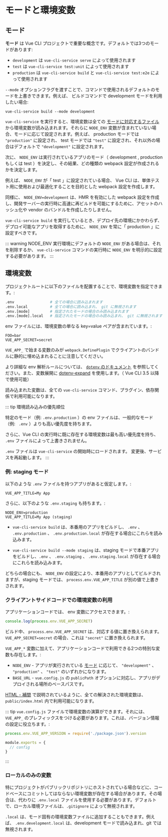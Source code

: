 # モードと環境変数

## モード

**モード** は Vue CLI プロジェクトで重要な概念です。デフォルトでは3つのモードがあります:

- `development` は `vue-cli-service serve` によって使用されます
- `test` は `vue-cli-service test:unit` によって使用されます
- `production` は `vue-cli-service build` と `vue-cli-service test:e2e` によって使用されます

`--mode` オプションフラグを渡すことで、コマンドで使用されるデフォルトのモードを上書きできます。例えば、 ビルドコマンドで development モードを利用したい場合:

```
vue-cli-service build --mode development
```

`vue-cli-service` を実行すると、環境変数は全ての [モードに対応するファイル](#environment-variables) から環境変数が読み込まれます。それらに `NODE_ENV` 変数が含まれていない場合、モードに応じて設定されます。例えば、 production モードでは `"production"` に設定され、 test モードでは `"test"` に設定され、それ以外の場合はデフォルトで `"development"` に設定されます。

次に、 `NODE_ENV` は実行されているアプリのモード（ development , production もしくは test ）を決定し、その結果、どの種類の webpack 設定が作成されるかを決定します。

例えば、 `NODE_ENV` が「 test 」に設定されている場合、  Vue CLI は、単体テスト用に使用および最適化することを目的とした webpack 設定を作成します。

同様に、 `NODE_ENV=development` は、HMR を有効にした webpack 設定を作成し、開発サーバーの実行時に高速に再ビルドを可能にするために、アセットのハッシュ化や vendor のバンドルを作成したりしません。

`vue-cli-service build` を実行しているとき、デプロイ先の環境にかかわらず、デプロイ可能なアプリを取得するために、 `NODE_ENV` を常に「 production 」に設定すべきです。

::: warning NODE_ENV
実行環境にデフォルトの `NODE_ENV` がある場合は、それを削除するか、 `vue-cli-service` コマンドの実行時に `NODE_ENV` を明示的に設定する必要があります。
:::

## 環境変数

プロジェクトルートに以下のファイルを配置することで、環境変数を指定できます。:

``` bash
.env                # 全ての場合に読み込まれます
.env.local          # 全ての場合に読み込まれ、 git に無視されます
.env.[mode]         # 指定されたモードの場合のみ読み込まれます
.env.[mode].local   # 指定されたモードの場合のみ読み込まれ、 git に無視されます
```

env ファイルには、環境変数の単なる key=value ペアが含まれています。:

```
FOO=bar
VUE_APP_SECRET=secret
```

`VUE_APP_` で始まる変数のみが `webpack.DefinePlugin` でクライアントのバンドルに静的に埋め込まれることに注意してください。

より詳細な env 解析ルールについては、 [ `dotenv` のドキュメント](https://github.com/motdotla/dotenv#rules) を参照してください。また、変数展開に [dotenv-expand](https://github.com/motdotla/dotenv-expand) を使用します。（ Vue CLI 3.5 以降で使用可能）

読み込まれた変数は、全ての `vue-cli-service` コマンド、プラグイン、依存関係で利用可能になります。

::: tip 環境読み込みの優先順位

特定のモード（例: `.env.production` ）の env ファイルは、一般的なモード（例: ` .env` ）よりも高い優先度を持ちます。

さらに、Vue CLI の実行時に既に存在する環境変数は最も高い優先度を持ち、 `.env` ファイルによって上書きされません。

`.env` ファイルは `vue-cli-service` の開始時にロードされます。 変更後、サービスを再起動します。
:::

### 例: staging モード

以下のような `.env` ファイルを持つアプリがあると仮定します。:

```
VUE_APP_TITLE=My App
```

さらに、以下のような `.env.staging` も持ちます。:

```
NODE_ENV=production
VUE_APP_TITLE=My App (staging)
```

- `vue-cli-service build` は、本番用のアプリをビルドし、 `.env` 、 `.env.production` 、 `.env.production.local` が存在する場合にこれらを読み込みます。

- `vue-cli-service build --mode staging` は、staging モードで本番アプリをビルドし、`.env` 、 `.env.staging` 、 `.env.staging.local` が存在する場合にこれらを読み込みます。

どちらの場合にも、 `NODE_ENV` の設定により、本番用のアプリとしてビルドされますが、staging モードでは、 `process.env.VUE_APP_TITLE` が別の値で上書きされます。

### クライアントサイドコードでの環境変数の利用

アプリケーションコードでは、 env 変数にアクセスできます。:

``` js
console.log(process.env.VUE_APP_SECRET)
```

ビルド中、 `process.env.VUE_APP_SECRET` は、対応する値に置き換えられます。 `VUE_APP_SECRET=secret` の場合、これは `"secret"` に置き換えられます。

`VUE_APP_*` 変数に加えて、アプリケーションコードで利用できる2つの特別な変数も存在します。:

- `NODE_ENV` - アプリが実行されている [モード](#modes) に応じて、 `"development"` 、 `"production"` 、 `"test"` のいずれかになります。
- `BASE_URL` - `vue.config.js` の `publicPath` オプションに対応し、アプリがデプロイされる場所のベースパスです。

[HTML - 補間](./html-and-static-assets.md#interpolation) で説明されているように、全ての解決された環境変数は、 `public/index.html` 内で利用可能になります。

::: tip
`vue.config.js` ファイルで環境変数の演算ができます。それには、 `VUE_APP_` のプレフィックスをつける必要があります。これは、バージョン情報の設定に役立ちます。:

```js
process.env.VUE_APP_VERSION = require('./package.json').version

module.exports = {
  // config
}
```
:::

### ローカルのみの変数

特にプロジェクトがパブリックリポジトリにホストされている場合などに、コードベースにコミットしてはならない環境変数が存在する場合があります。その場合は、代わりに `.env.local` ファイルを使用する必要があります。デフォルトで、ローカル環境ファイルは、`.gitignore` によって無視されます。

`.local` は、モード固有の環境変数ファイルに追加することもできます。例えば、 `.env.development.local` は、development モードで読み込まれ、git では無視されます。
